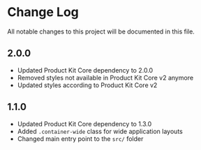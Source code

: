 # Change Log

All notable changes to this project will be documented in this file.

## 2.0.0
- Updated Product Kit Core dependency to 2.0.0
- Removed styles not available in Product Kit Core v2 anymore
- Updated styles according to Product Kit Core v2

## 1.1.0

- Updated Product Kit Core dependency to 1.3.0
- Added `.container-wide` class for wide application layouts
- Changed main entry point to the `src/` folder
